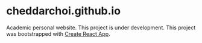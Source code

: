 # cheddarchoi.github.io

Academic personal website.
This project is under development.
This project was bootstrapped with [Create React App](https://github.com/facebook/create-react-app).
